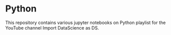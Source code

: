 # Python

This repository contains various jupyter notebooks on Python playlist for the YouTube channel Import DataScience as DS.
